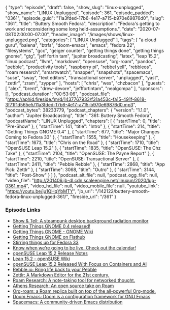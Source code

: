 {
  "type": "episode",
  "draft": false,
  "show_slug": "linux-unplugged",
  "show_name": "LINUX Unplugged",
  "episode": 361,
  "episode_padded": "0361",
  "episode_guid": "11a3fded-17b6-4e17-a715-b970e69876d0",
  "slug": "361",
  "title": "Buttery Smooth Fedora",
  "description": "Fedora's getting to work and reconsidering some long held-assumptions.",
  "date": "2020-07-08T02:00:00-07:00",
  "header_image": "/images/shows/linux-unplugged.png",
  "categories": [
    "LINUX Unplugged"
  ],
  "tags": [
    "a cloud guru",
    "balena",
    "btrfs",
    "doom-emacs",
    "emacs",
    "fedora 22",
    "filesystems",
    "gcc",
    "geiger counter",
    "getting things done",
    "getting things gnome",
    "gtg",
    "jeff fortin tam",
    "jupiter broadcasting",
    "latex",
    "leap 15.2",
    "linux podcast",
    "llvm",
    "markdown",
    "opensuse",
    "org-roam",
    "pandoc",
    "pebble",
    "productivity tools",
    "raspberry pi",
    "rebbel yell",
    "rebbleos",
    "roam research",
    "smartwatch",
    "snapper",
    "snapshots",
    "spacemacs",
    "suse",
    "sway",
    "text editors",
    "transactional server",
    "unplugged",
    "yast",
    "zettlr",
    "zram",
    "zypper"
  ],
  "hosts": [
    "chris",
    "wes",
    "chzbacon"
  ],
  "guests": [
    "alex",
    "brent",
    "drew-devore",
    "jefffortintam",
    "nealgompa"
  ],
  "sponsors": [],
  "podcast_duration": "00:53:06",
  "podcast_file": "https://aphid.fireside.fm/d/1437767933/f31a453c-fa15-491f-8618-3f71f1d565e5/11a3fded-17b6-4e17-a715-b970e69876d0.mp3",
  "podcast_bytes": 38233779,
  "podcast_chapters": {
    "version": "1.1.0",
    "author": "Jupiter Broadcasting",
    "title": "361: Buttery Smooth Fedora",
    "podcastName": "LINUX Unplugged",
    "chapters": [
      {
        "startTime": 0,
        "title": "Pre-Show"
      },
      {
        "startTime": 141,
        "title": "Intro"
      },
      {
        "startTime": 214,
        "title": "Getting Things GNOME 0.4"
      },
      {
        "startTime": 677,
        "title": "Major Changes Coming to Fedora 33"
      },
      {
        "startTime": 1555,
        "title": "Housekeeping"
      },
      {
        "startTime": 1673,
        "title": "Chris on the Road"
      },
      {
        "startTime": 1710,
        "title": "OpenSUSE Leap 15.2"
      },
      {
        "startTime": 1835,
        "title": "OpenSUSE: The Chz Take"
      },
      {
        "startTime": 2104,
        "title": "OpenSUSE: The Payne Report"
      },
      {
        "startTime": 2210,
        "title": "OpenSUSE: Transactional Server"
      },
      {
        "startTime": 2411,
        "title": "Pebble Rebble"
      },
      {
        "startTime": 2868,
        "title": "App Pick: Zettlr"
      },
      {
        "startTime": 3068,
        "title": "Outro"
      },
      {
        "startTime": 3144,
        "title": "Post-Show"
      }
    ]
  },
  "podcast_alt_file": null,
  "podcast_ogg_file": null,
  "video_file": "http://201406.jb-dl.cdn.scaleengine.net/linuxun/2020/lup-0361.mp4",
  "video_hd_file": null,
  "video_mobile_file": null,
  "youtube_link": "https://youtu.be/ju1QHqYbMTY",
  "jb_url": "/142122/buttery-smooth-fedora-linux-unplugged-361/",
  "fireside_url": "/361"
}


### Episode Links

  * [Show & Tell: A steampunk desktop background radiation monitor](https://www.balena.io/blog/show-tell-a-steampunk-desktop-background-radiation-monitor/ "Show & Tell: A steampunk desktop background radiation monitor")
  * [Getting Things GNOME 0.4 released!](https://fortintam.com/blog/gtg-0-4-released/ "Getting Things GNOME 0.4 released!")
  * [Getting Things GNOME - GNOME Wiki](https://wiki.gnome.org/Apps/GTG "Getting Things GNOME - GNOME Wiki")
  * [Getting Things GNOME on Flathub](https://flathub.org/apps/details/org.gnome.GTG "Getting Things GNOME on Flathub")
  * [Stirring things up for Fedora 33](https://lwn.net/Articles/824620/ "Stirring things up for Fedora 33")
  * [Know when we’re going to be live. Check out the calendar!](https://www.jupiterbroadcasting.com/release-calendar/ "Know when we’re going to be live. Check out the calendar!")
  * [openSUSE Leap 15.2 Release Notes](https://doc.opensuse.org/release-notes/x86_64/openSUSE/Leap/15.2/ "openSUSE Leap 15.2 Release Notes")
  * [Leap 15.2 - openSUSE Wiki](https://en.opensuse.org/Portal:15.2 "Leap 15.2 - openSUSE Wiki")
  * [openSUSE Leap 15.2 Released With Focus on Containers and AI](https://itsfoss.com/opensuse-leap-15-2-release/ "openSUSE Leap 15.2 Released With Focus on Containers and AI")
  * [Rebble.io: Bring life back to your Pebble](https://rebble.io/ "Rebble.io: Bring life back to your Pebble")
  * [Zettlr: A Markdown Editor for the 21st century.](https://github.com/Zettlr/Zettlr "Zettlr: A Markdown Editor for the 21st century.")
  * [Roam Research: A note-taking tool for networked thought.](https://roamresearch.com/ "Roam Research: A note-taking tool for networked thought.")
  * [Athens Research: An open source take on Roam](https://github.com/athensresearch/athens "Athens Research: An open source take on Roam")
  * [Org-roam: a Roam replica built on top of the all-powerful Org-mode.](https://github.com/org-roam/org-roam "Org-roam: a Roam replica built on top of the all-powerful Org-mode.")
  * [Doom Emacs: Doom is a configuration framework for GNU Emacs](https://github.com/hlissner/doom-emacs "Doom Emacs: Doom is a configuration framework for GNU Emacs")
  * [Spacemacs: A community-driven Emacs distribution](https://www.spacemacs.org/ "Spacemacs: A community-driven Emacs distribution")


